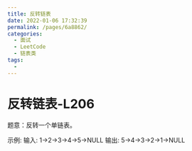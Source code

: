 ```yaml
---
title: 反转链表
date: 2022-01-06 17:32:39
permalink: /pages/6a8862/
categories:
  - 面试
  - LeetCode
  - 链表类
tags:
  - 
---
```


# 反转链表-L206

题意：反转一个单链表。

示例: 输入: 1->2->3->4->5->NULL 输出: 5->4->3->2->1->NULL